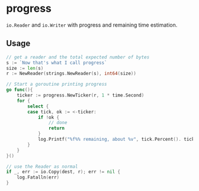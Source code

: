 # progress

`io.Reader` and `io.Writer` with progress and remaining time estimation.

## Usage

```go
// get a reader and the total expected number of bytes
s := `Now that's what I call progress`
size := len(s)
r := NewReader(strings.NewReader(s), int64(size))

// Start a goroutine printing progress
go func(){
	ticker := progress.NewTicker(r, 1 * time.Second)
	for {
		select {
		case tick, ok := <-ticker:
			if !ok {
				// done
				return
			}
			log.Printf("%f%% remaining, about %v", tick.Percent(). tick.Remaining)
		}
	}
}()

// use the Reader as normal
if _, err := io.Copy(dest, r); err != nil {
	log.Fatalln(err)
}
```

